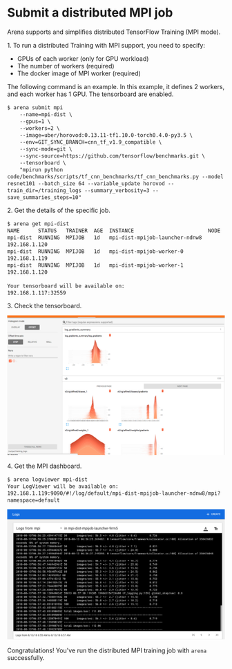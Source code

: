 # Submit a distributed MPI job

Arena supports and simplifies distributed TensorFlow Training (MPI mode). 

1\. To run a distributed Training with MPI support, you need to specify:

 - GPUs of each worker (only for GPU workload)
 - The number of workers (required)
 - The docker image of MPI worker (required)
 

The following command is an example. In this example, it defines 2 workers, and each worker has 1 GPU. The tensorboard are enabled.

    $ arena submit mpi 
        --name=mpi-dist \
        --gpus=1 \
        --workers=2 \
        --image=uber/horovod:0.13.11-tf1.10.0-torch0.4.0-py3.5 \
        --env=GIT_SYNC_BRANCH=cnn_tf_v1.9_compatible \
        --sync-mode=git \
        --sync-source=https://github.com/tensorflow/benchmarks.git \
        --tensorboard \
        "mpirun python code/benchmarks/scripts/tf_cnn_benchmarks/tf_cnn_benchmarks.py --model resnet101 --batch_size 64 --variable_update horovod --train_dir=/training_logs --summary_verbosity=3 --save_summaries_steps=10"

2\. Get the details of the specific job.

    $ arena get mpi-dist
    NAME      STATUS   TRAINER  AGE  INSTANCE                        NODE
    mpi-dist  RUNNING  MPIJOB   1d   mpi-dist-mpijob-launcher-ndnw8  192.168.1.120
    mpi-dist  RUNNING  MPIJOB   1d   mpi-dist-mpijob-worker-0        192.168.1.119
    mpi-dist  RUNNING  MPIJOB   1d   mpi-dist-mpijob-worker-1        192.168.1.120

    Your tensorboard will be available on:
    192.168.1.117:32559


3\. Check the tensorboard.

![image](5-mpi-tensorboard.jpg)


4\. Get the MPI dashboard.

    $ arena logviewer mpi-dist
    Your LogViewer will be available on:
    192.168.1.119:9090/#!/log/default/mpi-dist-mpijob-launcher-ndnw8/mpi?namespace=default


![image](5-mpi-logviewer.jpg)

Congratulations! You've run the distributed MPI training job with `arena` successfully. 
